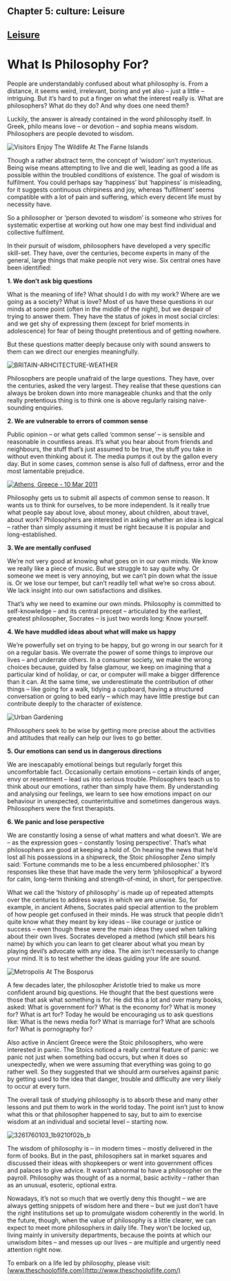 Chapter  5: culture: Leisure
---------------------------

[Leisure](../category/culture/leisure-2/index.html)
---------------------------------------------------

What Is Philosophy For?
=======================

People are understandably confused about what philosophy is. From a distance, it seems weird, irrelevant, boring and yet also – just a little – intriguing. But it’s hard to put a finger on what the interest really is. What are philosophers? What do they do? And why does one need them?

<span class="s1">Luckily, the answer is already contained in the word philosophy itself. In Greek, philo means love – or devotion – and sophia means wisdom. Philosophers are people devoted to wisdom.</span>

![Visitors Enjoy The Wildlife At The Farne Islands](http://i2.wp.com/www.thebookoflife.org/wp-content/uploads/2014/09/sunset.jpg)

<span class="s1">Though a rather abstract term, the concept of ‘wisdom’ isn’t mysterious. Being wise means attempting to live and die well, leading as good a life as possible within the troubled conditions of existence. The goal of wisdom is fulfilment. You could perhaps say ‘happiness’ but ‘happiness’ is misleading, for it suggests continuous chirpiness and joy, whereas ‘fulfilment’ seems compatible with a lot of pain and suffering, which every decent life must by necessity have.</span>

<span class="s1">So a philosopher or ‘person devoted to wisdom’ is someone who strives for systematic expertise at working out how one may best find individual and collective fulfilment.</span>

<span class="s1">In their pursuit of wisdom, philosophers have developed a very specific skill-set. They have, over the centuries, become experts in many of the general, large things that make people not very wise. Six central ones have been identified:</span>

**<span class="s1">1. We don’t ask big questions</span>**

<span class="s1">What is the meaning of life? What should I do with my work? Where are we going as a society? What is love? Most of us have these questions in our minds at some point (often in the middle of the night), but we despair of trying to answer them. They have the status of jokes in most social circles: and we get shy of expressing them (except for brief moments in adolescence) for fear of being thought pretentious and of getting nowhere.</span>

<span class="s1">But these questions matter deeply because only with sound answers to them can we direct our energies meaningfully.</span>

![BRITAIN-ARHCITECTURE-WEATHER](http://i1.wp.com/www.thebookoflife.org/wp-content/uploads/2014/09/blinding.jpg)

<span class="s1">Philosophers are people unafraid of the large questions. They have, over the centuries, asked the very largest. They realise that these questions can always be broken down into more manageable chunks and that the only really pretentious thing is to think one is above regularly raising naive-sounding enquiries.</span>

**<span class="s1">2. We are vulnerable to errors of common sense</span>**

<span class="s1">Public opinion – or what gets called ‘common sense’ – is sensible and reasonable in countless areas. It’s what you hear about from friends and neighbours, the stuff that’s just assumed to be true, the stuff you take in without even thinking about it. The media pumps it out by the gallon every day. But in some cases, common sense is also full of daftness, error and the most lamentable prejudice.</span>

[![Athens, Greece - 10 Mar 2011](http://i1.wp.com/www.thebookoflife.org/wp-content/uploads/2014/11/socrates-635x691.jpg?resize=635%2C513)](http://i0.wp.com/www.thebookoflife.org/wp-content/uploads/2014/11/socrates-635x691.jpg)

<span class="s1">Philosophy gets us to submit all aspects of common sense to reason. It wants us to think for ourselves, to be more independent. Is it really true what people say about love, about money, about children, about travel, about work? Philosophers are interested in asking whether an idea is logical – rather than simply assuming it must be right because it is popular and long-established.</span>

**<span class="s1">3. We are mentally confused</span>**

<span class="s1">We’re not very good at knowing what goes on in our own minds. We know we really like a piece of music. But we struggle to say quite why. Or someone we meet is very annoying, but we can’t pin down what the issue is. Or we lose our temper, but can’t readily tell what we’re so cross about. We lack insight into our own satisfactions and dislikes.</span>

That’s why we need to examine our own minds. Philosophy is committed to self-knowledge – and its central precept – articulated by the earliest, greatest philosopher, Socrates – is just two words long: Know yourself.

**<span class="s1">4. We have muddled ideas about what will make us happy</span>**

<span class="s1">We’re powerfully set on trying to be happy, but go wrong in our search for it on a regular basis. We overrate the power of some things to improve our lives – and underrate others. In a consumer society, we make the wrong choices because, guided by false glamour, we keep on imagining that a particular kind of holiday, or car, or computer will make a bigger difference than it can. At the same time, we underestimate the contribution of other things – like going for a walk, tidying a cupboard, having a structured conversation or going to bed early – which may have little prestige but can contribute deeply to the character of existence.</span>

![Urban Gardening](http://i2.wp.com/www.thebookoflife.org/wp-content/uploads/2014/09/497348829.jpg)

<span class="s1">Philosophers seek to be wise by getting more precise about the activities and attitudes that really can help our lives to go better.</span>

**<span class="s1">5. Our emotions can send us in dangerous directions</span>**

<span class="s1">We are inescapably emotional beings but regularly forget this uncomfortable fact. Occasionally certain emotions – certain kinds of anger, envy or resentment – lead us into serious trouble. Philosophers teach us to think about our emotions, rather than simply have them. By understanding and analysing our feelings, we learn to see how emotions impact on our behaviour in unexpected, counterintuitive and sometimes dangerous ways. Philosophers were the first therapists.</span>

**<span class="s1">6. We panic and lose perspective</span>**

<span class="s1">We are constantly losing a sense of what matters and what doesn’t. We are – as the expression goes – constantly ‘losing perspective’. That’s what philosophers are good at keeping a hold of. On hearing the news that he’d lost all his possessions in a shipwreck, the Stoic philosopher Zeno simply said: ‘Fortune commands me to be a less encumbered philosopher.’ It’s responses like these that have made the very term ‘philosophical’ a byword for calm, long-term thinking and strength-of-mind, in short, for perspective.</span>

<span class="s1">What we call the ‘history of philosophy‘ is made up of repeated attempts over the centuries to address ways in which we are unwise. So, for example, in ancient Athens, Socrates paid special attention to the problem of how people get confused in their minds. He was struck that people didn’t quite know what they meant by key ideas – like courage or justice or success – even though these were the main ideas they used when talking about their own lives. Socrates developed a method (which still bears his name) by which you can learn to get clearer about what you mean by playing devil’s advocate with any idea. The aim isn’t necessarily to change your mind. It is to test whether the ideas guiding your life are sound.</span>

![Metropolis At The Bosporus](http://i2.wp.com/www.thebookoflife.org/wp-content/uploads/2014/09/169994583.jpg)

<span class="s1">A few decades later, the philosopher Aristotle tried to make us more confident around big questions. He thought that the best questions were those that ask what something is for. He did this a lot and over many books, asked: What is government for? What is the economy for? What is money for? What is art for? Today he would be encouraging us to ask questions like: What is the news media for? What is marriage for? What are schools for? What is pornography for?</span>

<span class="s1">Also active in Ancient Greece were the Stoic philosophers, who were interested in panic. The Stoics noticed a really central feature of panic: we panic not just when something bad occurs, but when it does so unexpectedly, when we were assuming that everything was going to go rather well. So they suggested that we should arm ourselves against panic by getting used to the idea that danger, trouble and difficulty are very likely to occur at every turn.</span>

<span class="s1">The overall task of studying philosophy is to absorb these and many other lessons and put them to work in the world today. The point isn’t just to know what this or that philosopher happened to say, but to aim to exercise wisdom at an individual and societal level – starting now.</span>

![3261760103\_1b9210f02b\_b](http://i0.wp.com/www.thebookoflife.org/wp-content/uploads/2014/09/3261760103_1b9210f02b_b.jpg)

<span class="s1">The wisdom of philosophy is – in modern times – mostly delivered in the form of books. But in the past, philosophers sat in market squares and discussed their ideas with shopkeepers or went into government offices and palaces to give advice. It wasn’t abnormal to have a philosopher on the payroll. Philosophy was thought of as a normal, basic activity – rather than as an unusual, esoteric, optional extra.</span>

<span class="s1">Nowadays, it’s not so much that we overtly deny this thought – we are always getting snippets of wisdom here and there – but we just don’t have the right institutions set up to promulgate wisdom coherently in the world. In the future, though, when the value of philosophy is a little clearer, we can expect to meet more philosophers in daily life. They won’t be locked up, living mainly in university departments, because the points at which our unwisdom bites – and messes up our lives – are multiple and urgently need attention right now.</span>

<span class="s1">To embark on a life led by philosophy, please visit: [www.theschooloflife.com](http://www.theschooloflife.com/)</span>

